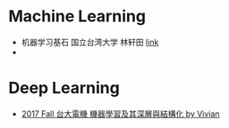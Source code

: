 # Machine Learning

* 机器学习基石 国立台湾大学 林轩田 [link](https://www.youtube.com/playlist?list=PLHvvnQXjjcSwRjjaTQ2MmQlRQIWejVCAb)
* 

# Deep Learning

* [2017 Fall 台大電機 機器學習及其深層與結構化 by 
Vivian ](https://www.youtube.com/playlist?list=PLOAQYZPRn2V72fqJMpMsO9B--NG_koLhD) 
